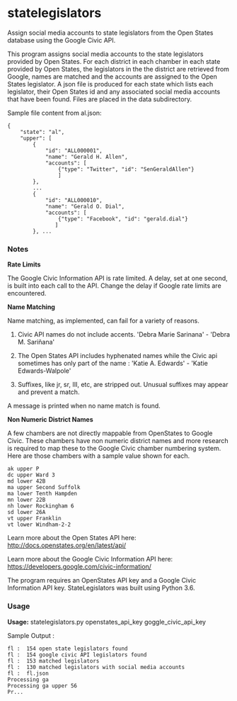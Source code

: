 # statelegislators

Assign social media accounts to state legislators from the Open States database using the Google Civic API.

This program assigns social media accounts to the state legislators provided by Open States. For each district in each chamber in
each state provided by Open States,  the legislators in the the district are retrieved from Google, names are matched and 
the accounts are assigned to the Open States legislator.  A json file is produced for each state which lists each legislator,
their Open States id and any associated social media accounts that have been found.  Files are placed in the data subdirectory.

Sample file content from al.json:
```
{
    "state": "al", 
    "upper": [
        {
            "id": "ALL000001", 
            "name": "Gerald H. Allen", 
            "accounts": [
                {"type": "Twitter", "id": "SenGeraldAllen"}
                ]
        }, 
        ...
        {
            "id": "ALL000010", 
            "name": "Gerald O. Dial", 
            "accounts": [
                {"type": "Facebook", "id": "gerald.dial"}
               ]
        }, ... 

``` 
 
 
 ### Notes

__Rate Limits__

The Google Civic Information API is rate limited.  A delay, set at one second, is built into each call to
 the API.  Change the delay if Google rate limits are encountered.  
 
 __Name Matching__
 
 Name matching, as implemented, can fail for a variety of reasons.  
 
 1. Civic API names do not include accents.  'Debra Marie Sarinana'  - 'Debra M. Sariñana'
 
 2. The Open States API includes hyphenated names while the Civic api sometimes has only part of the name : 'Katie A. Edwards' -  'Katie Edwards-Walpole'
 
 3.  Suffixes, like jr, sr, III, etc, are stripped out.  Unusual suffixes may appear and prevent a match.

A message is printed when no name match is found.

__Non Numeric District Names__

A few chambers are not directly mappable from OpenStates to Google Civic.  These chambers have
non numeric district names and more research is required to map these to the Google Civic chamber numbering system.   Here are those chambers with a sample value shown for each.
 
    ak upper P 
    dc upper Ward 3    
    md lower 42B     
    ma upper Second Suffolk   
    ma lower Tenth Hampden    
    mn lower 22B       
    nh lower Rockingham 6   
    sd lower 26A      
    vt upper Franklin      
    vt lower Windham-2-2   
    
    
Learn more about the Open States API here: http://docs.openstates.org/en/latest/api/

Learn more about the Google Civic Information API here: https://developers.google.com/civic-information/
 
 The program requires an OpenStates API key and a Google Civic Information API key. StateLegislators
 was built using Python 3.6. 
 
 
 ### Usage 
 __Usage:__   statelegislators.py  openstates_api_key   goggle_civic_api_key
 
 Sample Output :
 
 ```----------------------------------------
fl :  154 open state legislators found
fl :  154 google civic API legislators found
fl :  153 matched legislators
fl :  130 matched legislators with social media accounts
fl :  fl.json
Processing ga
Processing ga upper 56
Pr...
```

 
 
